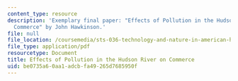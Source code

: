 ```yaml
---
content_type: resource
description: 'Exemplary final paper: "Effects of Pollution in the Hudson River on
  Commerce" by John Hawkinson.'
file: null
file_location: /coursemedia/sts-036-technology-and-nature-in-american-history-spring-2008/be0735a60aa1adcbfa49265d7685950f_jhawk_hudson.pdf
file_type: application/pdf
resourcetype: Document
title: Effects of Pollution in the Hudson River on Commerce
uid: be0735a6-0aa1-adcb-fa49-265d7685950f
---
```

